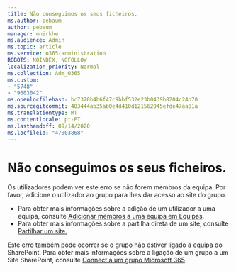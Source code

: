```yaml
---
title: Não conseguimos os seus ficheiros.
ms.author: pebaum
author: pebaum
manager: mnirkhe
ms.audience: Admin
ms.topic: article
ms.service: o365-administration
ROBOTS: NOINDEX, NOFOLLOW
localization_priority: Normal
ms.collection: Adm_O365
ms.custom:
- "5748"
- "9003042"
ms.openlocfilehash: bc7370b4b6f47c9bbf532e23b0439b8204c24b70
ms.sourcegitcommit: 483444ab35ab0e4d410d121562045efde47aa61a
ms.translationtype: MT
ms.contentlocale: pt-PT
ms.lasthandoff: 09/14/2020
ms.locfileid: "47803868"
---
```

# <a name="we-cant-get-your-files"></a>Não conseguimos os seus ficheiros.

Os utilizadores podem ver este erro se não forem membros da equipa. Por favor, adicione o utilizador ao grupo para lhes dar acesso ao site do grupo.

- Para obter mais informações sobre a adição de um utilizador a uma equipa, consulte [Adicionar membros a uma equipa em Equipas](https://support.office.com/article/add-people-to-a-team-aff2249d-b456-4bc3-81e7-52327b6b38e9).
- Para obter mais informações sobre a partilha direta de um site, consulte [Partilhar um site.](https://support.office.com/article/Share-a-site-958771A8-D041-4EB8-B51C-AFEA2EAE3658)

Este erro também pode ocorrer se o grupo não estiver ligado à equipa do SharePoint. Para obter mais informações sobre a ligação de um grupo a um Site SharePoint, consulte [Connect a um grupo Microsoft 365](https://docs.microsoft.com/sharepoint/dev/transform/modernize-connect-to-office365-group)